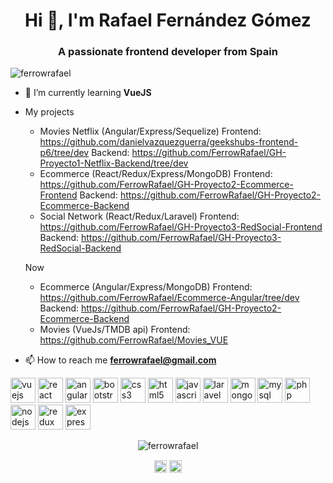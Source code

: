 <h1 align="center">Hi 👋, I'm Rafael Fernández Gómez</h1>
<h3 align="center">A passionate frontend developer from Spain</h3>

<p align="left"> <img src="https://komarev.com/ghpvc/?username=ferrowrafael" alt="ferrowrafael" /> </p>

- 🌱 I’m currently learning **VueJS**

- My projects
  * Movies Netflix (Angular/Express/Sequelize)
    Frontend: https://github.com/danielvazquezguerra/geekshubs-frontend-p6/tree/dev
    Backend: https://github.com/FerrowRafael/GH-Proyecto1-Netflix-Backend/tree/dev
  * Ecommerce (React/Redux/Express/MongoDB)
    Frontend: https://github.com/FerrowRafael/GH-Proyecto2-Ecommerce-Frontend
    Backend: https://github.com/FerrowRafael/GH-Proyecto2-Ecommerce-Backend
  * Social Network (React/Redux/Laravel)
    Frontend: https://github.com/FerrowRafael/GH-Proyecto3-RedSocial-Frontend
    Backend: https://github.com/FerrowRafael/GH-Proyecto3-RedSocial-Backend
  
  Now
  * Ecommerce (Angular/Express/MongoDB)
    Frontend: https://github.com/FerrowRafael/Ecommerce-Angular/tree/dev
    Backend: https://github.com/FerrowRafael/GH-Proyecto2-Ecommerce-Backend
  * Movies (VueJs/TMDB api)
    Frontend: https://github.com/FerrowRafael/Movies_VUE
    
- 📫 How to reach me **ferrowrafael@gmail.com**

<p align="left"><img src="https://devicons.github.io/devicon/devicon.git/icons/vuejs/vuejs-original-wordmark.svg" alt="vuejs" width="40" height="40"/> <img src="https://devicons.github.io/devicon/devicon.git/icons/react/react-original-wordmark.svg" alt="react" width="40" height="40"/> <img src="https://devicons.github.io/devicon/devicon.git/icons/angularjs/angularjs-original.svg" alt="angularjs" width="40" height="40"/> <img src="https://devicons.github.io/devicon/devicon.git/icons/bootstrap/bootstrap-plain.svg" alt="bootstrap" width="40" height="40"/> <img src="https://devicons.github.io/devicon/devicon.git/icons/css3/css3-original-wordmark.svg" alt="css3" width="40" height="40"/> <img src="https://devicons.github.io/devicon/devicon.git/icons/html5/html5-original-wordmark.svg" alt="html5" width="40" height="40"/> <img src="https://devicons.github.io/devicon/devicon.git/icons/javascript/javascript-original.svg" alt="javascript" width="40" height="40"/> <img src="https://devicons.github.io/devicon/devicon.git/icons/laravel/laravel-plain-wordmark.svg" alt="laravel" width="40" height="40"/> <img src="https://devicons.github.io/devicon/devicon.git/icons/mongodb/mongodb-original-wordmark.svg" alt="mongodb" width="40" height="40"/> <img src="https://devicons.github.io/devicon/devicon.git/icons/mysql/mysql-original-wordmark.svg" alt="mysql" width="40" height="40"/> <img src="https://devicons.github.io/devicon/devicon.git/icons/php/php-original.svg" alt="php" width="40" height="40"/> <img src="https://devicons.github.io/devicon/devicon.git/icons/nodejs/nodejs-original-wordmark.svg" alt="nodejs" width="40" height="40"/> <img src="https://devicons.github.io/devicon/devicon.git/icons/redux/redux-original.svg" alt="redux" width="40" height="40"/> <img src="https://devicons.github.io/devicon/devicon.git/icons/express/express-original-wordmark.svg" alt="express" width="40" height="40"/></p><p align="center"> <img src="https://github-readme-stats.vercel.app/api?username=ferrowrafael&show_icons=true" alt="ferrowrafael" /> </p>

<p align="center">
<a href="https://twitter.com/ferrowrafael" target="blank"><img align="center" src="https://cdn.jsdelivr.net/npm/simple-icons@3.0.1/icons/twitter.svg" alt="https://twitter.com/ferrowrafael" height="20" width="20" /></a>
<a href="https://www.linkedin.com/in/rafael-fernandez-gomez-/" target="blank"><img align="center" src="https://cdn.jsdelivr.net/npm/simple-icons@3.0.1/icons/linkedin.svg" alt="https://www.linkedin.com/in/rafael-fernandez-gomez-/" height="20" width="20" /></a>
</p>
